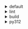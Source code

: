 <details>
<summary>default</summary>

|Platform|Dependency|Before|After|Explicit|Package|
|-:|-|-|-|-|-|
|win-64|ordered_enum|0.0.8|0.0.9|true|conda|
||pydantic|2.7.1|2.7.4|true|conda|
||pytest|8.2.1|8.2.2|true|conda|
||ca-certificates|2024.2.2|2024.6.2|false|conda|
||libsqlite|3.45.3|3.46.0|false|conda|
||libzlib|1.2.13|1.3.1|false|conda|
||packaging|24.0|24.1|false|conda|
||typing-extensions|4.11.0|4.12.2|false|conda|
||typing_extensions|4.11.0|4.12.2|false|conda|
||vc14_runtime|14.38.33135|14.40.33810|false|conda|
||vs2015_runtime|14.38.33135|14.40.33810|false|conda|
||zipp|3.17.0|3.19.2|false|conda|
||openssl|3.3.0|3.3.1|false|conda|
||pydantic-core|2.18.2|2.18.4|false|conda|
||vc|ha32ba9b_20|h8a93ad2_20|false|conda|
|osx-arm64|ordered_enum|0.0.8|0.0.9|true|conda|
||pydantic|2.7.1|2.7.4|true|conda|
||pytest|8.2.1|8.2.2|true|conda|
||py-rattler|py312h1a1520d_0|py312had01cb0_0|true|conda|
||ca-certificates|2024.2.2|2024.6.2|false|conda|
||libsqlite|3.45.3|3.46.0|false|conda|
||libzlib|1.2.13|1.3.1|false|conda|
||packaging|24.0|24.1|false|conda|
||typing-extensions|4.11.0|4.12.2|false|conda|
||typing_extensions|4.11.0|4.12.2|false|conda|
||zipp|3.17.0|3.19.2|false|conda|
||openssl|3.3.0|3.3.1|false|conda|
||pydantic-core|2.18.2|2.18.4|false|conda|
|linux-64|ordered_enum|0.0.8|0.0.9|true|conda|
||pydantic|2.7.1|2.7.4|true|conda|
||pytest|8.2.1|8.2.2|true|conda|
||ca-certificates|2024.2.2|2024.6.2|false|conda|
||libsqlite|3.45.3|3.46.0|false|conda|
||libzlib|1.2.13|1.3.1|false|conda|
||packaging|24.0|24.1|false|conda|
||typing-extensions|4.11.0|4.12.2|false|conda|
||typing_extensions|4.11.0|4.12.2|false|conda|
||zipp|3.17.0|3.19.2|false|conda|
||openssl|3.3.0|3.3.1|false|conda|
||pydantic-core|2.18.2|2.18.4|false|conda|
||ld_impl_linux-64|hf3520f5_1|hf3520f5_4|false|conda|
||libgcc-ng|h77fa898_7|h77fa898_9|false|conda|
||libgomp|h77fa898_7|h77fa898_9|false|conda|

</details>

<details>
<summary>lint</summary>

|Platform|Dependency|Before|After|Explicit|Package|
|-:|-|-|-|-|-|
|win-64|typos|1.21.0|1.22.7|true|conda|
||ruff|0.4.4|0.4.9|true|conda|
||ca-certificates|2024.2.2|2024.6.2|false|conda|
||filelock|3.14.0|3.15.1|false|conda|
||libsqlite|3.45.3|3.46.0|false|conda|
||libzlib|1.2.13|1.3.1|false|conda|
||nodeenv|1.8.0|1.9.1|false|conda|
||vc14_runtime|14.38.33135|14.40.33810|false|conda|
||vs2015_runtime|14.38.33135|14.40.33810|false|conda|
||openssl|3.3.0|3.3.1|false|conda|
||vc|ha32ba9b_20|h8a93ad2_20|false|conda|
|osx-arm64|typos|1.21.0|1.22.7|true|conda|
||ruff|0.4.4|0.4.9|true|conda|
||ca-certificates|2024.2.2|2024.6.2|false|conda|
||filelock|3.14.0|3.15.1|false|conda|
||libsqlite|3.45.3|3.46.0|false|conda|
||libzlib|1.2.13|1.3.1|false|conda|
||nodeenv|1.8.0|1.9.1|false|conda|
||openssl|3.3.0|3.3.1|false|conda|
|linux-64|typos|1.21.0|1.22.7|true|conda|
||ruff|0.4.4|0.4.9|true|conda|
||ca-certificates|2024.2.2|2024.6.2|false|conda|
||filelock|3.14.0|3.15.1|false|conda|
||libsqlite|3.45.3|3.46.0|false|conda|
||libzlib|1.2.13|1.3.1|false|conda|
||nodeenv|1.8.0|1.9.1|false|conda|
||openssl|3.3.0|3.3.1|false|conda|
||ld_impl_linux-64|hf3520f5_1|hf3520f5_4|false|conda|
||libgcc-ng|h77fa898_7|h77fa898_9|false|conda|
||libgomp|h77fa898_7|h77fa898_9|false|conda|
||libstdcxx-ng|hc0a3c3a_7|hc0a3c3a_9|false|conda|

</details>

<details>
<summary>build</summary>

|Platform|Dependency|Before|After|Explicit|Package|
|-:|-|-|-|-|-|
|win-64|ordered_enum|0.0.8|0.0.9|true|conda|
||pydantic|2.7.1|2.7.4|true|conda|
||ca-certificates|2024.2.2|2024.6.2|false|conda|
||certifi|2024.2.2|2024.6.2|false|conda|
||libsqlite|3.45.3|3.46.0|false|conda|
||libzlib|1.2.13|1.3.1|false|conda|
||more-itertools|10.2.0|10.3.0|false|conda|
||packaging|24.0|24.1|false|conda|
||pkginfo|1.10.0|1.11.1|false|conda|
||typing-extensions|4.11.0|4.12.2|false|conda|
||typing_extensions|4.11.0|4.12.2|false|conda|
||vc14_runtime|14.38.33135|14.40.33810|false|conda|
||vs2015_runtime|14.38.33135|14.40.33810|false|conda|
||zipp|3.17.0|3.19.2|false|conda|
||openssl|3.3.0|3.3.1|false|conda|
||pydantic-core|2.18.2|2.18.4|false|conda|
||requests|2.32.2|2.32.3|false|conda|
||vc|ha32ba9b_20|h8a93ad2_20|false|conda|
|osx-arm64|ordered_enum|0.0.8|0.0.9|true|conda|
||pydantic|2.7.1|2.7.4|true|conda|
||ca-certificates|2024.2.2|2024.6.2|false|conda|
||certifi|2024.2.2|2024.6.2|false|conda|
||libsqlite|3.45.3|3.46.0|false|conda|
||libzlib|1.2.13|1.3.1|false|conda|
||more-itertools|10.2.0|10.3.0|false|conda|
||packaging|24.0|24.1|false|conda|
||pkginfo|1.10.0|1.11.1|false|conda|
||typing-extensions|4.11.0|4.12.2|false|conda|
||typing_extensions|4.11.0|4.12.2|false|conda|
||zipp|3.17.0|3.19.2|false|conda|
||openssl|3.3.0|3.3.1|false|conda|
||pydantic-core|2.18.2|2.18.4|false|conda|
||requests|2.32.2|2.32.3|false|conda|
|linux-64|ordered_enum|0.0.8|0.0.9|true|conda|
||pydantic|2.7.1|2.7.4|true|conda|
||ca-certificates|2024.2.2|2024.6.2|false|conda|
||certifi|2024.2.2|2024.6.2|false|conda|
||libsqlite|3.45.3|3.46.0|false|conda|
||libzlib|1.2.13|1.3.1|false|conda|
||more-itertools|10.2.0|10.3.0|false|conda|
||packaging|24.0|24.1|false|conda|
||pkginfo|1.10.0|1.11.1|false|conda|
||typing-extensions|4.11.0|4.12.2|false|conda|
||typing_extensions|4.11.0|4.12.2|false|conda|
||zipp|3.17.0|3.19.2|false|conda|
||cryptography|42.0.7|42.0.8|false|conda|
||openssl|3.3.0|3.3.1|false|conda|
||pydantic-core|2.18.2|2.18.4|false|conda|
||requests|2.32.2|2.32.3|false|conda|
||ld_impl_linux-64|hf3520f5_1|hf3520f5_4|false|conda|
||libgcc-ng|h77fa898_7|h77fa898_9|false|conda|
||libgomp|h77fa898_7|h77fa898_9|false|conda|
||libstdcxx-ng|hc0a3c3a_7|hc0a3c3a_9|false|conda|

</details>

<details>
<summary>py312</summary>

|Platform|Dependency|Before|After|Explicit|Package|
|-:|-|-|-|-|-|
|linux-64|ordered_enum|0.0.8|0.0.9|true|conda|
||pydantic|2.7.1|2.7.4|true|conda|
||pytest|8.2.1|8.2.2|true|conda|
||ca-certificates|2024.2.2|2024.6.2|false|conda|
||libsqlite|3.45.3|3.46.0|false|conda|
||libzlib|1.2.13|1.3.1|false|conda|
||packaging|24.0|24.1|false|conda|
||typing-extensions|4.11.0|4.12.2|false|conda|
||typing_extensions|4.11.0|4.12.2|false|conda|
||zipp|3.17.0|3.19.2|false|conda|
||openssl|3.3.0|3.3.1|false|conda|
||pydantic-core|2.18.2|2.18.4|false|conda|
||ld_impl_linux-64|hf3520f5_1|hf3520f5_4|false|conda|
||libgcc-ng|h77fa898_7|h77fa898_9|false|conda|
||libgomp|h77fa898_7|h77fa898_9|false|conda|
|osx-arm64|ordered_enum|0.0.8|0.0.9|true|conda|
||pydantic|2.7.1|2.7.4|true|conda|
||pytest|8.2.1|8.2.2|true|conda|
||py-rattler|py312h1a1520d_0|py312had01cb0_0|true|conda|
||ca-certificates|2024.2.2|2024.6.2|false|conda|
||libsqlite|3.45.3|3.46.0|false|conda|
||libzlib|1.2.13|1.3.1|false|conda|
||packaging|24.0|24.1|false|conda|
||typing-extensions|4.11.0|4.12.2|false|conda|
||typing_extensions|4.11.0|4.12.2|false|conda|
||zipp|3.17.0|3.19.2|false|conda|
||openssl|3.3.0|3.3.1|false|conda|
||pydantic-core|2.18.2|2.18.4|false|conda|
|win-64|ordered_enum|0.0.8|0.0.9|true|conda|
||pydantic|2.7.1|2.7.4|true|conda|
||pytest|8.2.1|8.2.2|true|conda|
||ca-certificates|2024.2.2|2024.6.2|false|conda|
||libsqlite|3.45.3|3.46.0|false|conda|
||libzlib|1.2.13|1.3.1|false|conda|
||packaging|24.0|24.1|false|conda|
||typing-extensions|4.11.0|4.12.2|false|conda|
||typing_extensions|4.11.0|4.12.2|false|conda|
||vc14_runtime|14.38.33135|14.40.33810|false|conda|
||vs2015_runtime|14.38.33135|14.40.33810|false|conda|
||zipp|3.17.0|3.19.2|false|conda|
||openssl|3.3.0|3.3.1|false|conda|
||pydantic-core|2.18.2|2.18.4|false|conda|
||vc|ha32ba9b_20|h8a93ad2_20|false|conda|

</details>

[^1]: *Cursive* means explicit dependency.
[^2]: Dependency got downgraded.
